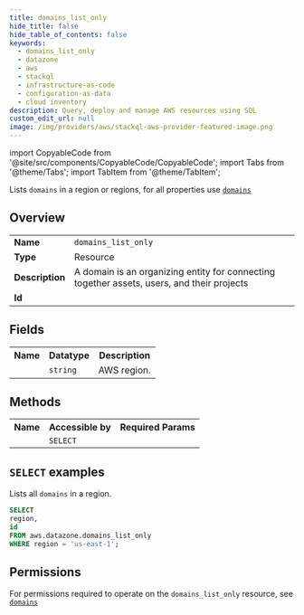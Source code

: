 ```yaml
---
title: domains_list_only
hide_title: false
hide_table_of_contents: false
keywords:
  - domains_list_only
  - datazone
  - aws
  - stackql
  - infrastructure-as-code
  - configuration-as-data
  - cloud inventory
description: Query, deploy and manage AWS resources using SQL
custom_edit_url: null
image: /img/providers/aws/stackql-aws-provider-featured-image.png
---
```


import CopyableCode from '@site/src/components/CopyableCode/CopyableCode';
import Tabs from '@theme/Tabs';
import TabItem from '@theme/TabItem';

Lists <code>domains</code> in a region or regions, for all properties use <a href="/providers/aws/serviceName/domains/"><code>domains</code></a>

## Overview
<table><tbody>
<tr><td><b>Name</b></td><td><code>domains_list_only</code></td></tr>
<tr><td><b>Type</b></td><td>Resource</td></tr>
<tr><td><b>Description</b></td><td>A domain is an organizing entity for connecting together assets, users, and their projects</td></tr>
<tr><td><b>Id</b></td><td><CopyableCode code="aws.datazone.domains_list_only" /></td></tr>
</tbody></table>

## Fields
<table><tbody><tr><th>Name</th><th>Datatype</th><th>Description</th></tr><tr><td><CopyableCode code="region" /></td><td><code>string</code></td><td>AWS region.</td></tr>
</tbody></table>

## Methods

<table><tbody>
  <tr>
    <th>Name</th>
    <th>Accessible by</th>
    <th>Required Params</th>
  </tr>
  <tr>
    <td><CopyableCode code="list_resources" /></td>
    <td><code>SELECT</code></td>
    <td><CopyableCode code="region" /></td>
  </tr>
</tbody></table>

## `SELECT` examples
Lists all <code>domains</code> in a region.
```sql
SELECT
region,
id
FROM aws.datazone.domains_list_only
WHERE region = 'us-east-1';
```


## Permissions

For permissions required to operate on the <code>domains_list_only</code> resource, see <a href="/providers/aws/datazone/domains/#permissions"><code>domains</code></a>

